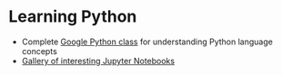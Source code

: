 <h1>Learning Python</h1>

- Complete [Google Python class](https://developers.google.com/edu/python/) for understanding Python language concepts
- [Gallery of interesting Jupyter Notebooks](https://github.com/jupyter/jupyter/wiki/A-gallery-of-interesting-Jupyter-Notebooks)
